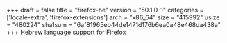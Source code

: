 +++
draft = false
title = "firefox-he"
version = "50.1.0-1"
categories = ['locale-extra', 'firefox-extensions']
arch = "x86_64"
size = "415992"
usize = "480224"
sha1sum = "6af81965eb44de1471d176b6ea0a48e468da438a"
+++
Hebrew language support for Firefox